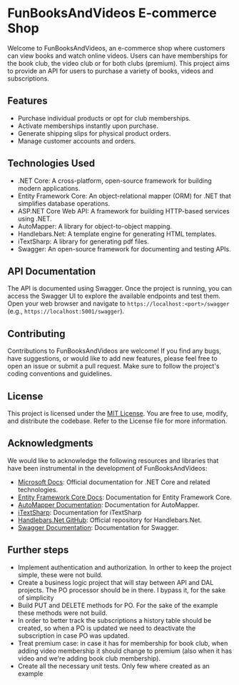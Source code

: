 # FunBooksAndVideos E-commerce Shop

Welcome to FunBooksAndVideos, an e-commerce shop where customers can view books and watch online videos. Users can have memberships for the book club, the video club or for both clubs (premium). This project aims to provide an API for users to purchase a variety of books, videos and subscriptions.

## Features

- Purchase individual products or opt for club memberships.
- Activate memberships instantly upon purchase.
- Generate shipping slips for physical product orders.
- Manage customer accounts and orders.

## Technologies Used

- .NET Core: A cross-platform, open-source framework for building modern applications.
- Entity Framework Core: An object-relational mapper (ORM) for .NET that simplifies database operations.
- ASP.NET Core Web API: A framework for building HTTP-based services using .NET.
- AutoMapper: A library for object-to-object mapping.
- Handlebars.Net: A template engine for generating HTML templates.
- iTextSharp: A library for generating pdf files.
- Swagger: An open-source framework for documenting and testing APIs.

## API Documentation

The API is documented using Swagger. Once the project is running, you can access the Swagger UI to explore the available endpoints and test them. Open your web browser and navigate to `https://localhost:<port>/swagger` (e.g., `https://localhost:5001/swagger`).

## Contributing

Contributions to FunBooksAndVideos are welcome! If you find any bugs, have suggestions, or would like to add new features, please feel free to open an issue or submit a pull request. Make sure to follow the project's coding conventions and guidelines.

## License

This project is licensed under the [MIT License](LICENSE). You are free to use, modify, and distribute the codebase. Refer to the License file for more information.

## Acknowledgments

We would like to acknowledge the following resources and libraries that have been instrumental in the development of FunBooksAndVideos:

- [Microsoft Docs](https://docs.microsoft.com/): Official documentation for .NET Core and related technologies.
- [Entity Framework Core Docs](https://docs.microsoft.com/ef/core/): Documentation for Entity Framework Core.
- [AutoMapper Documentation](https://docs.automapper.org/): Documentation for AutoMapper.
- [iTextSharp](https://itextpdf.com/products/itextsharp): Documentation for iTextSharp
- [Handlebars.Net GitHub](https://github.com/rexm/Handlebars.Net): Official repository for Handlebars.Net.
- [Swagger Documentation](https://swagger.io/docs/): Documentation for Swagger.

## Further steps

- Implement authentication and authorization. In orther to keep the project simple, these were not build.
- Create a business logic project that will stay between API and DAL projects. The PO processor should be in there. I bypass it, for the sake of simplicity 
- Build PUT and DELETE methods for PO. For the sake of the example these methods were not build. 
- In order to better track the subscriptions a history table should be created, so when a PO is updated we need to deactivate the subscription in case PO was updated.
- Treat premium case: in case it has for membership for book club, when adding video membership it should change to premium (also when it has video and we're adding book club membership).
- Create all the necessary unit tests. Only few where created as an example
